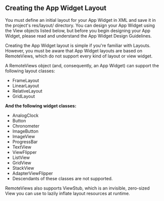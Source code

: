 ## Creating the App Widget Layout

You must define an initial layout for your App Widget in XML and save it in the project's res/layout/ directory. You can design your App Widget using the View objects listed below, but before you begin designing your App Widget, please read and understand the App Widget Design Guidelines.

Creating the App Widget layout is simple if you're familiar with Layouts. However, you must be aware that App Widget layouts are based on RemoteViews, which do not support every kind of layout or view widget.

A RemoteViews object (and, consequently, an App Widget) can support the following layout classes:

- FrameLayout
- LinearLayout
- RelativeLayout
- GridLayout

**And the following widget classes:**

- AnalogClock
- Button
- Chronometer
- ImageButton
- ImageView
- ProgressBar
- TextView
- ViewFlipper
- ListView
- GridView
- StackView
- AdapterViewFlipper
- Descendants of these classes are not supported.


RemoteViews also supports ViewStub, which is an invisible, zero-sized View you can use to lazily inflate layout resources at runtime.
